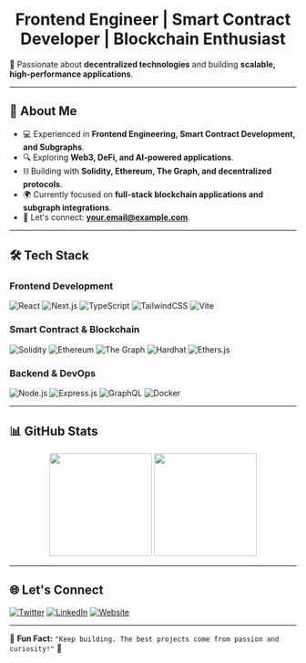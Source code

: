 <h1 align="center">Frontend Engineer | Smart Contract Developer | Blockchain Enthusiast</h1>

🚀 Passionate about **decentralized technologies** and building **scalable, high-performance applications**.

---

## 🧐 About Me
- 💻 Experienced in **Frontend Engineering, Smart Contract Development, and Subgraphs**.
- 🔍 Exploring **Web3, DeFi, and AI-powered applications**.
- ⛓️ Building with **Solidity, Ethereum, The Graph, and decentralized protocols**.
- 🌍 Currently focused on **full-stack blockchain applications and subgraph integrations**.
- 📩 Let's connect: **[your.email@example.com](mailto:your.email@example.com)**.

---

## 🛠 Tech Stack

### **Frontend Development**
![React](https://img.shields.io/badge/React-%2361DAFB.svg?style=for-the-badge&logo=react&logoColor=black)
![Next.js](https://img.shields.io/badge/Next.js-%23000000.svg?style=for-the-badge&logo=nextdotjs&logoColor=white)
![TypeScript](https://img.shields.io/badge/TypeScript-%23007ACC.svg?style=for-the-badge&logo=typescript&logoColor=white)
![TailwindCSS](https://img.shields.io/badge/TailwindCSS-%2338B2AC.svg?style=for-the-badge&logo=tailwind-css&logoColor=white)
![Vite](https://img.shields.io/badge/Vite-%23646CFF.svg?style=for-the-badge&logo=vite&logoColor=white)

### **Smart Contract & Blockchain**
![Solidity](https://img.shields.io/badge/Solidity-%23363636.svg?style=for-the-badge&logo=solidity&logoColor=white)
![Ethereum](https://img.shields.io/badge/Ethereum-%236C3EC7.svg?style=for-the-badge&logo=ethereum&logoColor=white)
![The Graph](https://img.shields.io/badge/The%20Graph-%234285F4.svg?style=for-the-badge&logo=the-graph&logoColor=white)
![Hardhat](https://img.shields.io/badge/Hardhat-%23E5A00D.svg?style=for-the-badge&logo=hardhat&logoColor=white)
![Ethers.js](https://img.shields.io/badge/Ethers.js-%23646CFF.svg?style=for-the-badge&logo=javascript&logoColor=white)

### **Backend & DevOps**
![Node.js](https://img.shields.io/badge/Node.js-%23339933.svg?style=for-the-badge&logo=node.js&logoColor=white)
![Express.js](https://img.shields.io/badge/Express.js-%23000000.svg?style=for-the-badge&logo=express&logoColor=white)
![GraphQL](https://img.shields.io/badge/GraphQL-%23E10098.svg?style=for-the-badge&logo=graphql&logoColor=white)
![Docker](https://img.shields.io/badge/Docker-%230db7ed.svg?style=for-the-badge&logo=docker&logoColor=white)

---

## 📊 GitHub Stats

<div align="center">
  <img height="180em" src="https://github-readme-stats.vercel.app/api?username=your-username&show_icons=true&theme=radical&count_private=true" />
  <img height="180em" src="https://github-readme-streak-stats.herokuapp.com/?user=your-username&theme=radical" />
</div>

---

## 🌐 Let's Connect
[![Twitter](https://img.shields.io/badge/Twitter-%231DA1F2.svg?&style=for-the-badge&logo=twitter&logoColor=white)](https://twitter.com/your_handle)
[![LinkedIn](https://img.shields.io/badge/LinkedIn-%230A66C2.svg?&style=for-the-badge&logo=linkedin&logoColor=white)](https://linkedin.com/in/your_handle)
[![Website](https://img.shields.io/badge/Website-%2312100E.svg?&style=for-the-badge&logo=web&logoColor=white)](https://yourwebsite.com)

---

🎯 **Fun Fact:** `"Keep building. The best projects come from passion and curiosity!"` 🚀
